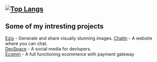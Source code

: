 [![Top Langs](https://github-readme-stats.vercel.app/api/top-langs/?username=AniketS01&langs_count=10&theme=dark&layout=compact)](https://github.com/AniketS01/github-readme-stats)
---
## Some of my intresting projects
[Ezio](https://https://ezio-aniket.netlify.app) - Generate and share visually stunning images.
[ChatIn](https://chatin.netlify.app) - A website where you can chat.</br>
[DevSpace](https://projectdevspace.netlify.app) - A social media for devlopers.</br>
[Ecomm](https://ecommthestore.netlify.app) - A full functioning ecommerce with payment gateway

